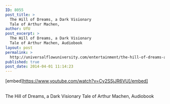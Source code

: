 ```yaml
---
ID: 8055
post_title: >
  The Hill of Dreams, a Dark Visionary
  Tale of Arthur Machen,
author: UfU
post_excerpt: >
  The Hill of Dreams, a Dark Visionary
  Tale of Arthur Machen, Audiobook
layout: post
permalink: >
  http://universalflowuniversity.com/entertainment/the-hill-of-dreams-a-dark-visionary-tale-of-arthur-machen/
published: true
post_date: 2014-04-01 11:14:23
---
```

[embed]https://www.youtube.com/watch?v=Cy2SSjJR6VU[/embed]</br></br>
<p>The Hill of Dreams, a Dark Visionary Tale of Arthur Machen, Audiobook</p>